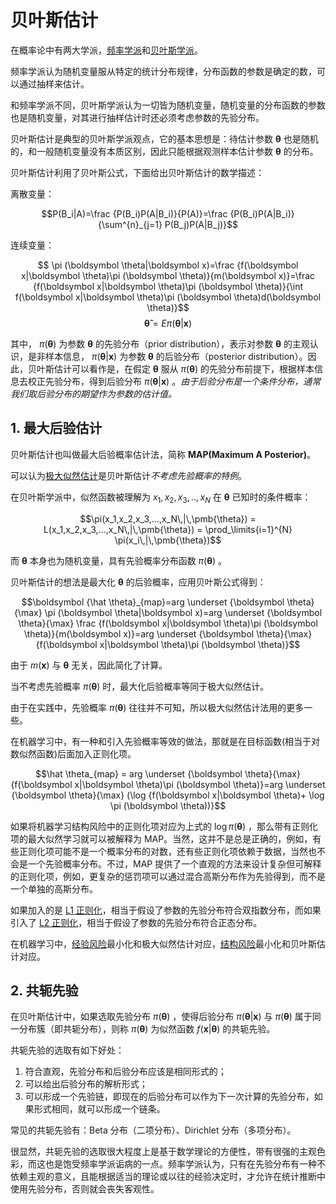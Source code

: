 # 贝叶斯估计

在概率论中有两大学派，[频率学派](频率学派)和[贝叶斯学派](贝叶斯学派)。

频率学派认为随机变量服从特定的统计分布规律，分布函数的参数是确定的数，可以通过抽样来估计。

和频率学派不同，贝叶斯学派认为一切皆为随机变量，随机变量的分布函数的参数也是随机变量，对其进行抽样估计时还必须考虑参数的先验分布。

贝叶斯估计是典型的贝叶斯学派观点，它的基本思想是：待估计参数 $\boldsymbol \theta$ 也是随机的，和一般随机变量没有本质区别，因此只能根据观测样本估计参数 $\boldsymbol \theta$ 的分布。

贝叶斯估计利用了贝叶斯公式，下面给出贝叶斯估计的数学描述：

离散变量：

$$P(B_i|A)=\frac {P(B_i)P(A|B_i)}{P(A)}=\frac {P(B_i)P(A|B_i)}{\sum^{n}_{j=1} P(B_j)P(A|B_j)}$$

连续变量：

$$
\pi (\boldsymbol \theta|\boldsymbol x)=\frac {f(\boldsymbol x|\boldsymbol \theta)\pi (\boldsymbol \theta)}{m(\boldsymbol x)}=\frac {f(\boldsymbol x|\boldsymbol \theta)\pi (\boldsymbol \theta)}{\int f(\boldsymbol x|\boldsymbol \theta)\pi (\boldsymbol \theta)d(\boldsymbol \theta)}$$
$$\boldsymbol {\hat \theta}=E\pi (\boldsymbol \theta|\boldsymbol x)
$$

其中， $\pi (\boldsymbol \theta)$ 为参数 $\boldsymbol \theta$ 的先验分布（prior distribution），表示对参数 $\boldsymbol \theta$ 的主观认识，是非样本信息， $\pi (\boldsymbol \theta|\boldsymbol x)$ 为参数 $\boldsymbol \theta$ 的后验分布（posterior distribution）。因此，贝叶斯估计可以看作是，在假定 $\boldsymbol \theta$ 服从 $\pi (\boldsymbol \theta)$ 的先验分布前提下，根据样本信息去校正先验分布，得到后验分布 $\pi (\boldsymbol \theta|\boldsymbol x)$ 。*由于后验分布是一个条件分布，通常我们取后验分布的期望作为参数的估计值。*

## 1. 最大后验估计

贝叶斯估计也叫做最大后验概率估计法，简称 **MAP(Maximum A Posterior)**。

可以认为[极大似然估计](极大似然估计)是贝叶斯估计*不考虑先验概率的特例*。

在贝叶斯学派中，似然函数被理解为 $x_1,x_2,x_3,..,x_N$ 在 $\pmb{\theta}$ 已知时的条件概率：

$$\pi(x_1,x_2,x_3,...,x_N\,|\,\pmb{\theta}) = L(x_1,x_2,x_3,...,x_N\,|\,\pmb{\theta}) = \prod_\limits{i=1}^{N} \pi(x_i\,|\,\pmb{\theta})$$

而 $\pmb{\theta}$ 本身也为随机变量，具有先验概率分布函数 $\pi(\pmb{\theta})$ 。

贝叶斯估计的想法是最大化 $\pmb{\theta}$ 的后验概率，应用贝叶斯公式得到：

$$\boldsymbol {\hat \theta}_{map}=arg \underset {\boldsymbol \theta}{\max} \pi (\boldsymbol \theta|\boldsymbol x)=arg \underset {\boldsymbol \theta}{\max} \frac {f(\boldsymbol x|\boldsymbol \theta)\pi (\boldsymbol \theta)}{m(\boldsymbol x)}=arg \underset {\boldsymbol \theta}{\max}  {f(\boldsymbol x|\boldsymbol \theta)\pi (\boldsymbol \theta)}$$

由于 $m(\boldsymbol x)$ 与 $\boldsymbol \theta$ 无关，因此简化了计算。

当不考虑先验概率 $\pi(\pmb{\theta})$ 时，最大化后验概率等同于极大似然估计。

由于在实践中，先验概率 $\pi(\pmb{\theta})$ 往往并不可知，所以极大似然估计法用的更多一些。

在机器学习中，有一种和引入先验概率等效的做法，那就是在目标函数(相当于对数似然函数)后面加入正则化项。

$$\hat \theta_{map} = arg \underset {\boldsymbol \theta}{\max}  {f(\boldsymbol x|\boldsymbol \theta)\pi (\boldsymbol \theta)}=arg \underset {\boldsymbol \theta}{\max}  (\log {f(\boldsymbol x|\boldsymbol \theta)+ \log \pi (\boldsymbol \theta))}$$

如果将机器学习结构风险中的正则化项对应为上式的 $\log \pi (\boldsymbol \theta)$ ，那么带有正则化项的最大似然学习就可以被解释为 MAP。当然，这并不是总是正确的，例如，有些正则化项可能不是一个概率分布的对数，还有些正则化项依赖于数据，当然也不会是一个先验概率分布。不过，MAP 提供了一个直观的方法来设计复杂但可解释的正则化项，例如，更复杂的惩罚项可以通过混合高斯分布作为先验得到，而不是一个单独的高斯分布。

如果加入的是 [L1 正则化](L1%20正则化)，相当于假设了参数的先验分布符合双指数分布，而如果引入了 [L2 正则化](L2%20正则化)，相当于假设了参数的先验分布符合正态分布。

在机器学习中，[经验风险](经验风险)最小化和极大似然估计对应，[结构风险](结构风险)最小化和贝叶斯估计对应。

## 2. 共轭先验

在贝叶斯估计中，如果选取先验分布 $\pi (\boldsymbol \theta)$ ，使得后验分布 $\pi (\boldsymbol \theta|\boldsymbol x)$ 与 $\pi (\boldsymbol \theta)$ 属于同一分布簇（即共轭分布），则称 $\pi (\boldsymbol \theta)$ 为似然函数 $f(\boldsymbol x|\boldsymbol \theta)$ 的共轭先验。

共轭先验的选取有如下好处：
1.  符合直观，先验分布和后验分布应该是相同形式的；
2.  可以给出后验分布的解析形式；
3.  可以形成一个先验链，即现在的后验分布可以作为下一次计算的先验分布，如果形式相同，就可以形成一个链条。

常见的共轭先验有：Beta 分布（二项分布）、Dirichlet 分布（多项分布）。

很显然，共轭先验的选取很大程度上是基于数学理论的方便性，带有很强的主观色彩，而这也是饱受频率学派诟病的一点。频率学派认为，只有在先验分布有一种不依赖主观的意义，且能根据适当的理论或以往的经验决定时，才允许在统计推断中使用先验分布，否则就会丧失客观性。
